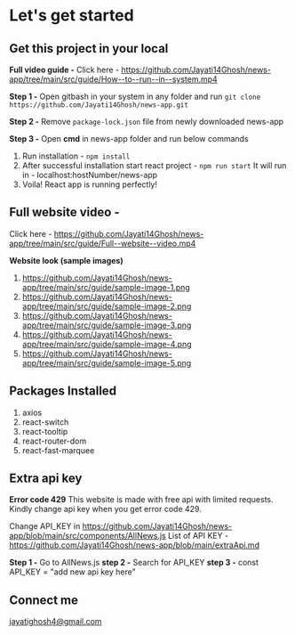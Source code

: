 # Let's get started

## Get this project in your local

**Full video guide -**
Click here - https://github.com/Jayati14Ghosh/news-app/tree/main/src/guide/How--to--run--in--system.mp4

**Step 1 -**
Open gitbash in your system in any folder and run `git clone https://github.com/Jayati14Ghosh/news-app.git`

**Step 2 -**
Remove `package-lock.json` file from newly downloaded news-app

**Step 3 -**
Open **cmd** in news-app folder and run below commands
1. Run installation  - `npm install`
2. After successful installation start react project - `npm run start` It will run in - localhost:hostNumber/news-app
3. Voila! React app is running perfectly!


## Full website video -
Click here - https://github.com/Jayati14Ghosh/news-app/tree/main/src/guide/Full--website--video.mp4

**Website look (sample images)**
1. https://github.com/Jayati14Ghosh/news-app/tree/main/src/guide/sample-image-1.png
2. https://github.com/Jayati14Ghosh/news-app/tree/main/src/guide/sample-image-2.png
3. https://github.com/Jayati14Ghosh/news-app/tree/main/src/guide/sample-image-3.png
4. https://github.com/Jayati14Ghosh/news-app/tree/main/src/guide/sample-image-4.png
5. https://github.com/Jayati14Ghosh/news-app/tree/main/src/guide/sample-image-5.png


## Packages Installed
1. axios
2. react-switch
3. react-tooltip
4. react-router-dom
5. react-fast-marquee


## Extra api key
**Error code 429**
This website is made with free api with limited requests. Kindly change api key when you get error code 429.

Change API_KEY in https://github.com/Jayati14Ghosh/news-app/blob/main/src/components/AllNews.js
List of API KEY - https://github.com/Jayati14Ghosh/news-app/blob/main/extraApi.md

**Step 1 -**
Go to AllNews.js
**step 2 -**
Search for API_KEY
**step 3 -**
const API_KEY = "add new api key here"


## Connect me
jayatighosh4@gmail.com
